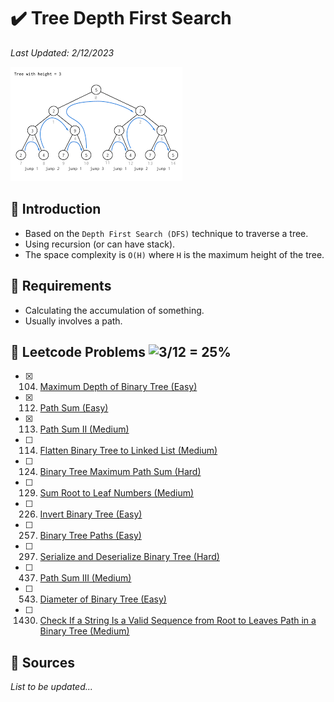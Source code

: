# :heavy_check_mark: Tree Depth First Search
*Last Updated: 2/12/2023*

![Image of tree depth first search](../images/patterns/tree-depth-first-search/tree-depth-first-search.png)

## :round_pushpin: Introduction
- Based on the `Depth First Search (DFS)` technique to traverse a tree.
- Using recursion (or can have stack).
- The space complexity is `O(H)` where `H` is the maximum height of the tree.

## :round_pushpin: Requirements
- Calculating the accumulation of something.
- Usually involves a path.

## :round_pushpin: Leetcode Problems ![3/12 = 25%](https://progress-bar.dev/25)

- [x] 104. [Maximum Depth of Binary Tree (Easy)](https://leetcode.com/problems/maximum-depth-of-binary-tree/)
- [x] 112. [Path Sum (Easy)](https://leetcode.com/problems/path-sum/)
- [x] 113. [Path Sum II (Medium)](https://leetcode.com/problems/path-sum-ii/)
- [ ] 114. [Flatten Binary Tree to Linked List (Medium)](https://leetcode.com/problems/flatten-binary-tree-to-linked-list/)
- [ ] 124. [Binary Tree Maximum Path Sum (Hard)](https://leetcode.com/problems/binary-tree-maximum-path-sum/)
- [ ] 129. [Sum Root to Leaf Numbers (Medium)](https://leetcode.com/problems/sum-root-to-leaf-numbers/)
- [ ] 226. [Invert Binary Tree (Easy)](https://leetcode.com/problems/invert-binary-tree/)
- [ ] 257. [Binary Tree Paths (Easy)](https://leetcode.com/problems/binary-tree-paths/)
- [ ] 297. [Serialize and Deserialize Binary Tree (Hard)](https://leetcode.com/problems/serialize-and-deserialize-binary-tree/)
- [ ] 437. [Path Sum III (Medium)](https://leetcode.com/problems/path-sum-iii/)
- [ ] 543. [Diameter of Binary Tree (Easy)](https://leetcode.com/problems/diameter-of-binary-tree/)
- [ ] 1430. [Check If a String Is a Valid Sequence from Root to Leaves Path in a Binary Tree (Medium)](https://leetcode.com/problems/check-if-a-string-is-a-valid-sequence-from-root-to-leaves-path-in-a-binary-tree/)

## :round_pushpin: Sources
*List to be updated...*
